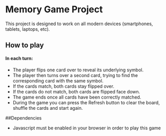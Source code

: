 # Memory Game Project

This project is designed to work on all modern devices (smartphones, tablets, laptops, etc).


## How to play

#### In each turn:

* The player flips one card over to reveal its underlying symbol.
* The player then turns over a second card, trying to find the corresponding card with the same symbol.
* If the cards match, both cards stay flipped over.
* If the cards do not match, both cards are flipped face down.
* The game ends once all cards have been correctly matched.
* During the game you can press the Refresh button to clear the board, shuffle the cards and start again.

##Dependencies

* Javascript must be enabled in your browser in order to play this game




